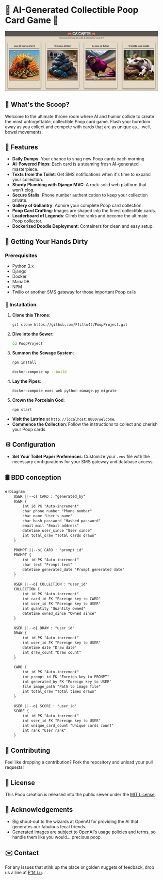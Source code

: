 # 💩 AI-Generated Collectible Poop Card Game 💩
![alt text](image.png)

## 🚽 What's the Scoop?
Welcome to the ultimate throne room where AI and humor collide to create the most unforgettable, collectible Poop card game. Flush your boredom away as you collect and compete with cards that are as unique as... well, bowel movements.

## 🧻 Features
- **Daily Dumps**: Your chance to snag new Poop cards each morning.
- **AI-Powered Plops**: Each card is a steaming fresh AI-generated masterpiece.
- **Texts from the Toilet**: Get SMS notifications when it's time to expand your collection.
- **Sturdy Plumbing with Django MVC**: A rock-solid web platform that won't clog.
- **Secure Stalls**: Phone number authentication to keep your collection private.
- **Gallery of Gallantry**: Admire your complete Poop card collection.
- **Poop Card Crafting**: Images are shaped into the finest collectible cards.
- **Leaderboard of Legends**: Climb the ranks and become the ultimate Poop collector.
- **Dockerized Doodie Deployment**: Containers for clean and easy setup.

## 🧼 Getting Your Hands Dirty

### Prerequisites
- Python 3.x
- Django
- Docker
- MariaDB
- NPM
- Twilio or another SMS gateway for those important Poop calls

### 🛁 Installation
1. **Clone this Throne**:
   ```bash
   git clone https://github.com/Ptitlu42/PoopProject.git
   ```
2. **Dive into the Sewer**:
   ```bash
   cd PoopProject
   ```
3. **Summon the Sewage System**:
   ```bash
   npm install
   ```
   ```bash
   docker-compose up --build
   ```
4. **Lay the Pipes**:
   ```bash
   docker-compose exec web python manage.py migrate
   ```
5. **Crown the Porcelain God**:
   ```bash
   npm start
   ```
- **Visit the Latrine** at `http://localhost:8000/welcome`.
- **Commence the Collection**: Follow the instructions to collect and cherish your Poop cards.

## ⚙️ Configuration
- **Set Your Toilet Paper Preferences**: Customize your `.env` file with the necessary configurations for your SMS gateway and database access.


## 🛢️ BDD conception
```mermaid
erDiagram
    USER ||--o{ CARD : "generated_by"
    USER {
        int id PK "Auto-increment"
        char phone_number "Phone number"
        char name "User's name"
        char hash_password "Hashed password"
        email mail "Email address"
        datetime user_since "User since"
        int total_draw "Total cards drawn"
    }
    
    PROMPT ||--o{ CARD : "prompt_id"
    PROMPT {
        int id PK "Auto-increment"
        char text "Prompt text"
        datetime generated_date "Prompt generated date"
    }
    
    USER ||--o{ COLLECTION : "user_id"
    COLLECTION {
        int id PK "Auto-increment"
        int card_id FK "Foreign key to CARD"
        int user_id FK "Foreign key to USER"
        int quantity "Quantity owned"
        datetime owned_since "Owned since"
    }
    
    USER ||--o{ DRAW : "user_id"
    DRAW {
        int id PK "Auto-increment"
        int user_id FK "Foreign key to USER"
        datetime date "Draw date"
        int draw_count "Draw count"
    }
    
    CARD {
        int id PK "Auto-increment"
        int prompt_id FK "Foreign key to PROMPT"
        int generated_by FK "Foreign key to USER"
        file image_path "Path to image file"
        int total_draw "Total times drawn"
    }
    
    USER ||--o{ SCORE : "user_id"
    SCORE {
        int id PK "Auto-increment"
        int user_id FK "Foreign key to USER"
        int unique_card_count "Unique cards count"
        int rank "User rank"
    }
```

## 🤝 Contributing
Feel like dropping a contribution? Fork the repository and unload your pull requests!

## 📜 License
This Poop creation is released into the public sewer under the [MIT License](LICENSE).

## 🙌 Acknowledgements
- Big shout-out to the wizards at OpenAI for providing the AI that generates our fabulous fecal friends.
- Generated images are subject to OpenAI's usage policies and terms, so handle them like you would... precious poop.

## ✉️ Contact
For any issues that stink up the place or golden nuggets of feedback, drop us a line at [P'tit Lu](mailto:lucas.beyer@gmx.fr).
